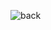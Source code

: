![back](https://user-images.githubusercontent.com/54926893/107269014-517c5300-6a8c-11eb-93e7-ab60275e96d8.PNG)
